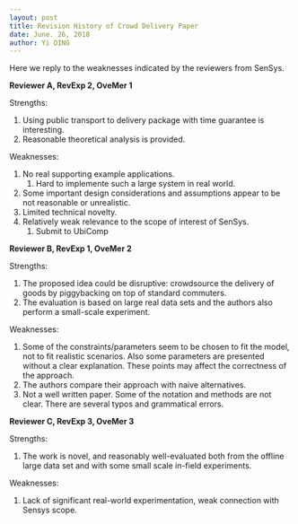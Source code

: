 ```yaml
---
layout: post
title: Revision History of Crowd Delivery Paper
date: June. 26, 2018
author: Yi DING
---
```


Here we reply to the weaknesses indicated by the reviewers from SenSys.

**Reviewer A, RevExp 2, OveMer 1**

Strengths:

1. Using public transport to delivery package with time guarantee is interesting.  
2. Reasonable theoretical analysis is provided.

Weaknesses:

1. No real supporting example applications. 
   1. Hard to implemente such a large system in real world.
2. Some important design considerations and assumptions appear to be not reasonable or unrealistic. 
3. Limited technical novelty. 
4. Relatively weak relevance to the scope of interest of SenSys.
   1. Submit to UbiComp



**Reviewer B, RevExp 1, OveMer 2**

Strengths:

1. The proposed idea could be disruptive: crowdsource the delivery of goods by piggybacking on top of standard commuters. 
2. The evaluation is based on large real data sets and the authors also perform a small-scale experiment.

Weaknesses:

1. Some of the constraints/parameters seem to be chosen to fit the model, not to fit realistic scenarios. Also some parameters are presented without a clear explanation. These points may affect the correctness of the approach.
2. The authors compare their approach with naive alternatives. 
3. Not a well written paper. Some of the notation and methods are not clear. There are several typos and grammatical errors.



**Reviewer C, RevExp 3, OveMer 3**

Strengths:

1. The work is novel, and reasonably well-evaluated both from the offline large data set and with some small scale in-field experiments.

Weaknesses:

1. Lack of significant real-world experimentation, weak connection with Sensys scope.